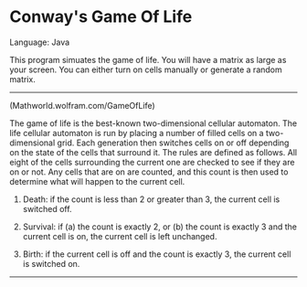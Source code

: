 # Conway's Game Of Life

Language: Java


This program simuates the game of life. You will have a matrix as large as your screen. You can either turn on cells manually or generate a random matrix.

-----
(Mathworld.wolfram.com/GameOfLife)

The game of life is the best-known two-dimensional cellular automaton. The life cellular automaton is run by placing a number of filled cells on a two-dimensional grid. Each generation then switches cells on or off depending on the state of the cells that surround it. The rules are defined as follows. All eight of the cells surrounding the current one are checked to see if they are on or not. Any cells that are on are counted, and this count is then used to determine what will happen to the current cell.

1. Death: if the count is less than 2 or greater than 3, the current cell is switched off.

2. Survival: if (a) the count is exactly 2, or (b) the count is exactly 3 and the current cell is on, the current cell is left unchanged.

3. Birth: if the current cell is off and the count is exactly 3, the current cell is switched on. 
-----

